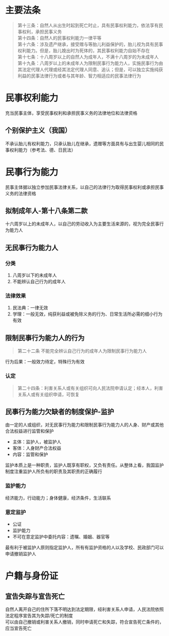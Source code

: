 # 主要法条
>第十三条：自然人从出生时起到死亡时止，具有民事权利能力，依法享有民事权利，承担民事义务  
第十四条：自然人的民事权利能力一律平等  
第十六条：涉及遗产继承，接受赠与等胎儿利益保护的，胎儿视为具有民事权利能力。但是，胎儿娩出时为死体的，其民事权利能力自始不存在  
第十七条：十八周岁以上的自然人为成年人，不满十八周岁的为未成年人  
第十九条：八周岁以上的未成年人为限制民事行为能力人，实施民事行为由其法定代理人代理或经其法定代理人同意、追认；但是，可以独立实施纯获利益的民事法律行为或者与其年龄、智力相适应的民事法律行为
# 民事权利能力
充当民事主体，享受民事权利和承担民事义务的法律地位和法律资格
## 个别保护主义（我国）
不承认胎儿有权利能力，只承认胎儿在继承，遗赠等方面具有与出生婴儿相同的民事权利能力（参考法、德、日民法）
# 民事行为能力
民事主体据以独立参加民事法律关系，以自己的法律行为取得民事权利或承担民事义务的法律资格
## 拟制成年人-第十八条第二款
十六周岁以上的未成年人，以自己的劳动收入为主要生活来源的，视为完全民事行为能力人
## 无民事行为能力人
### 分类
1. 八周岁以下的未成年人
2. 不能辨认自己行为的成年人
### 法律效果
1. 民法典：一律无效
2. 学理：一般无效，纯获利益或被免除义务的行为、日常生活所必需的细小行为有效
## 限制民事行为能力人的行为
>第二十二条  不能完全辨认自己行为的成年人为限制民事行为能力人

行为后果：一般效力待定，特殊行为有效
### 认定
>第二十四条：利害关系人或有关组织可向人民法院申请认定；经本人，利害关系人或有关组织申请，可恢复
## 民事行为能力欠缺者的制度保护-监护
由一定的人或组织，对无民事行为能力和限制民事行为能力人的人身、财产或其他合法权益进行监管和保护
- 主体：监护人，被监护人
- 客体：人身财产合法权益
- 内容：监管和保护

监护本质上是一种职责，监护人既享有职权，又负有责任。从整体上看，我国监护制度注重监护人所负有的职责及其职责的正确履行
### 监护能力
经济能力，行动能力；身体健康，经济条件，生活联系
### 意定监护
- 公证
- 监护能力
- 不可在意定监护中委托内容：遗嘱、婚姻、器官等

最有利于被监护人原则指定监护人，所有有监护资格的人以及学校、民政部门可以申请撤销监护人
# 户籍与身份证
## 宣告失踪与宣告死亡
自然人离开自己的住所下落不明达到法定期限，经利害关系人申请，人民法院依照法定程序宣告其为失踪/死亡的制度  
可以由自己撤销或利害关系人撤销，同时申请死亡和失踪，符合宣告死亡条件的，应当宣告死亡